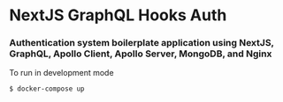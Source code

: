 # NextJS GraphQL Hooks Auth

### Authentication system boilerplate application using NextJS, GraphQL, Apollo Client, Apollo Server, MongoDB, and Nginx

To run in development mode

```sh
$ docker-compose up
```
